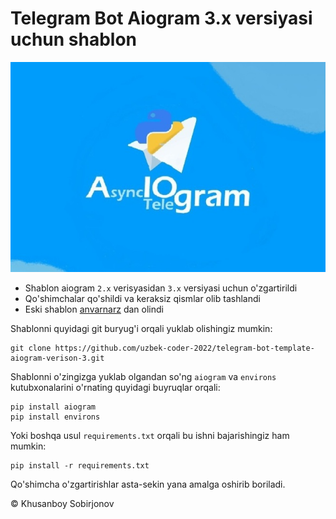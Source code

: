 # Telegram Bot Aiogram 3.x versiyasi uchun shablon

<img src="aiogram-image.png">

+ Shablon aiogram `2.x` verisyasidan `3.x` versiyasi uchun o'zgartirildi
+ Qo'shimchalar qo'shildi va keraksiz qismlar olib tashlandi
+ Eski shablon [anvarnarz](https://github.com/anvarnarz/mukammal-bot-paid) dan olindi

Shablonni quyidagi git buryug'i orqali yuklab olishingiz mumkin:
 
     
    git clone https://github.com/uzbek-coder-2022/telegram-bot-template-aiogram-verison-3.git


Shablonni o'zingizga yuklab olgandan so'ng `aiogram` va `environs` kutubxonalarini o'rnating quyidagi buyruqlar orqali: 

    pip install aiogram
    pip install environs

Yoki boshqa usul `requirements.txt` orqali bu ishni bajarishingiz ham mumkin:

    pip install -r requirements.txt


Qo'shimcha o'zgartirishlar asta-sekin yana amalga oshirib boriladi.

©️ Khusanboy Sobirjonov